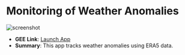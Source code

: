# Monitoring of Weather Anomalies

![screenshot](../images/forest-app.png)

- **GEE Link**: [Launch App](https://ee-mustafaasghar66.projects.earthengine.app/view/monthlyrainfalldistrictwise)
- **Summary**: This app tracks weather anomalies using ERA5 data.
